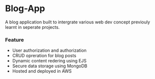# Blog-App
A blog application built to intergrate various web dev concept previouly learnt in seperate projects.

### Feature
* User authorization and authorization
* CRUD opreration for blog posts
* Dynamic content redering using EJS
* Secure data storage using MongoDB
* Hosted and deployed in AWS


